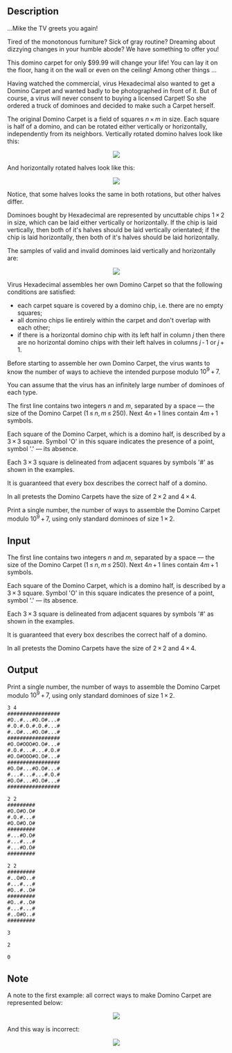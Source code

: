 ## Description

<div><p><span class="tex-font-style-it">...Mike the TV greets you again!</span> </p><p><span class="tex-font-style-it">Tired of the monotonous furniture? Sick of gray routine? Dreaming about dizzying changes in your humble abode? We have something to offer you!</span> </p><p><span class="tex-font-style-it">This domino carpet for only $99.99 will change your life! You can lay it on the floor, hang it on the wall or even on the ceiling! Among other things ...</span> </p><p>Having watched the commercial, virus Hexadecimal also wanted to get a Domino Carpet and wanted badly to be photographed in front of it. But of course, a virus will never consent to buying a licensed Carpet! So she ordered a truck of dominoes and decided to make such a Carpet herself. </p><p>The original Domino Carpet is a field of squares <span class="tex-span"><i>n</i> × <i>m</i></span> in size. Each square is half of a domino, and can be rotated either vertically or horizontally, independently from its neighbors. Vertically rotated domino halves look like this: </p><center> <img class="tex-graphics" src="file://7LYAICI5.png" style="max-width: 100.0%;max-height: 100.0%;"> </center> <p>And horizontally rotated halves look like this: </p><center> <img class="tex-graphics" src="file://1voJhJGc.png" style="max-width: 100.0%;max-height: 100.0%;"> </center><p>Notice, that some halves looks the same in both rotations, but other halves differ.</p><p>Dominoes bought by Hexadecimal are represented by uncuttable chips <span class="tex-span">1 × 2</span> in size, which can be laid either vertically or horizontally. If the chip is laid vertically, then both of it's halves should be laid vertically orientated; if the chip is laid horizontally, then both of it's halves should be laid horizontally.</p><p>The samples of valid and invalid dominoes laid vertically and horizontally are: </p><center> <img class="tex-graphics" src="file://fslse4Fz.png" style="max-width: 100.0%;max-height: 100.0%;"> </center> <p>Virus Hexadecimal assembles her own Domino Carpet so that the following conditions are satisfied:</p><ul> <li> each carpet square is covered by a domino chip, i.e. there are no empty squares; </li><li> all domino chips lie entirely within the carpet and don't overlap with each other; </li><li> if there is a horizontal domino chip with its left half in column <span class="tex-span"><i>j</i></span> then there are no horizontal domino chips with their left halves in columns <span class="tex-span"><i>j</i> - 1</span> or <span class="tex-span"><i>j</i> + 1</span>. </li></ul><p>Before starting to assemble her own Domino Carpet, the virus wants to know the number of ways to achieve the intended purpose modulo <span class="tex-span">10<sup class="upper-index">9</sup> + 7</span>.</p><p>You can assume that the virus has an infinitely large number of dominoes of each type.</p></div><div class="input-specification"><p>The first line contains two integers <span class="tex-span"><i>n</i></span> and <span class="tex-span"><i>m</i></span>, separated by a space — the size of the Domino Carpet (<span class="tex-span">1 ≤ <i>n</i>, <i>m</i> ≤ 250</span>). Next <span class="tex-span">4<i>n</i> + 1</span> lines contain <span class="tex-span">4<i>m</i> + 1</span> symbols. </p><p>Each square of the Domino Carpet, which is a domino half, is described by a <span class="tex-span">3 × 3</span> square. Symbol <span class="tex-font-style-tt">'O'</span> in this square indicates the presence of a point, symbol <span class="tex-font-style-tt">'.'</span> — its absence. </p><p>Each <span class="tex-span">3 × 3</span> square is delineated from adjacent squares by symbols <span class="tex-font-style-tt">'#'</span> as shown in the examples. </p><p>It is guaranteed that every box describes the correct half of a domino. </p><p>In all pretests the Domino Carpets have the size of <span class="tex-span">2 × 2</span> and <span class="tex-span">4 × 4</span>.</p></div><div class="output-specification"><p>Print a single number, the number of ways to assemble the Domino Carpet modulo <span class="tex-span">10<sup class="upper-index">9</sup> + 7</span>, using only standard dominoes of size <span class="tex-span">1 × 2</span>.</p></div>

## Input

<p>The first line contains two integers <span class="tex-span"><i>n</i></span> and <span class="tex-span"><i>m</i></span>, separated by a space — the size of the Domino Carpet (<span class="tex-span">1 ≤ <i>n</i>, <i>m</i> ≤ 250</span>). Next <span class="tex-span">4<i>n</i> + 1</span> lines contain <span class="tex-span">4<i>m</i> + 1</span> symbols. </p><p>Each square of the Domino Carpet, which is a domino half, is described by a <span class="tex-span">3 × 3</span> square. Symbol <span class="tex-font-style-tt">'O'</span> in this square indicates the presence of a point, symbol <span class="tex-font-style-tt">'.'</span> — its absence. </p><p>Each <span class="tex-span">3 × 3</span> square is delineated from adjacent squares by symbols <span class="tex-font-style-tt">'#'</span> as shown in the examples. </p><p>It is guaranteed that every box describes the correct half of a domino. </p><p>In all pretests the Domino Carpets have the size of <span class="tex-span">2 × 2</span> and <span class="tex-span">4 × 4</span>.</p>

## Output

<p>Print a single number, the number of ways to assemble the Domino Carpet modulo <span class="tex-span">10<sup class="upper-index">9</sup> + 7</span>, using only standard dominoes of size <span class="tex-span">1 × 2</span>.</p>





```input1
3 4
#################
#O..#...#O.O#...#
#.O.#.O.#.O.#...#
#..O#...#O.O#...#
#################
#O.O#OOO#O.O#...#
#.O.#...#...#.O.#
#O.O#OOO#O.O#...#
#################
#O.O#...#O.O#...#
#...#...#...#.O.#
#O.O#...#O.O#...#
#################

```




```input2
2 2
#########
#O.O#O.O#
#.O.#...#
#O.O#O.O#
#########
#...#O.O#
#...#...#
#...#O.O#
#########

```




```input3
2 2
#########
#..O#O..#
#...#...#
#O..#..O#
#########
#O..#..O#
#...#...#
#..O#O..#
#########

```




```output1
3
```




```output2
2
```




```output3
0
```



## Note

<p><span class="tex-font-style-bf">A note to the first example:</span> all correct ways to make Domino Carpet are represented below:</p><center> <img class="tex-graphics" src="file://MpYDFZm2.png" style="max-width: 100.0%;max-height: 100.0%;"> </center><p>And this way is incorrect:</p><center> <img class="tex-graphics" src="file://UKROxjqN.png" style="max-width: 100.0%;max-height: 100.0%;"> </center>
